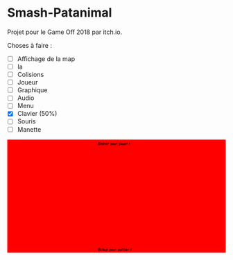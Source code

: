 # Smash-Patanimal

Projet pour le Game Off 2018 par itch.io.

Choses à faire :

- [ ] Affichage de la map
- [ ] Ia
- [ ] Colisions
- [ ] Joueur
- [ ] Graphique
- [ ] Audio
- [ ] Menu
- [x] Clavier  (50%) 
- [ ] Souris
- [ ] Manette

![Screenshot](screenshot.png)
